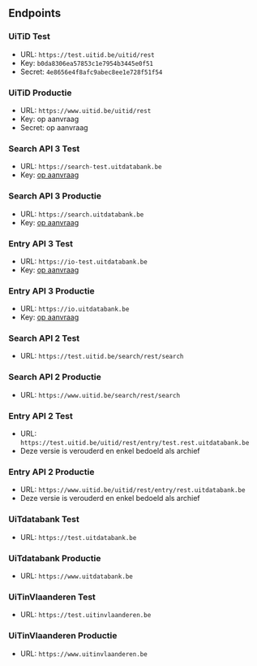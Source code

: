 ---
---

## Endpoints

### UiTiD Test

* URL: ```https://test.uitid.be/uitid/rest```
* Key: ```b0da8306ea57853c1e7954b3445e0f51```
* Secret: ```4e8656e4f8afc9abec8ee1e728f51f54```

### UiTiD Productie

* URL: ```https://www.uitid.be/uitid/rest```
* Key: op aanvraag
* Secret: op aanvraag

### Search API 3 Test

* URL: ```https://search-test.uitdatabank.be```
* Key: [op aanvraag](https://projectaanvraag.uitdatabank.be)

### Search API 3 Productie

* URL: ```https://search.uitdatabank.be```
* Key: [op aanvraag](https://projectaanvraag.uitdatabank.be)

### Entry API 3 Test

* URL: ```https://io-test.uitdatabank.be```
* Key: [op aanvraag](https://projectaanvraag.uitdatabank.be)

### Entry API 3 Productie

* URL: ```https://io.uitdatabank.be```
* Key: [op aanvraag](https://projectaanvraag.uitdatabank.be)

### Search API 2 Test

* URL: ```https://test.uitid.be/search/rest/search```

### Search API 2 Productie

* URL: ```https://www.uitid.be/search/rest/search```

### Entry API 2 Test

* URL: ```https://test.uitid.be/uitid/rest/entry/test.rest.uitdatabank.be```
* Deze versie is verouderd en enkel bedoeld als archief

### Entry API 2 Productie

* URL: ```https://www.uitid.be/uitid/rest/entry/rest.uitdatabank.be```
* Deze versie is verouderd en enkel bedoeld als archief

### UiTdatabank Test

* URL: ```https://test.uitdatabank.be```

### UiTdatabank Productie

* URL: ```https://www.uitdatabank.be```

### UiTinVlaanderen Test

* URL: ```https://test.uitinvlaanderen.be```

### UiTinVlaanderen Productie

* URL: ```https://www.uitinvlaanderen.be```
